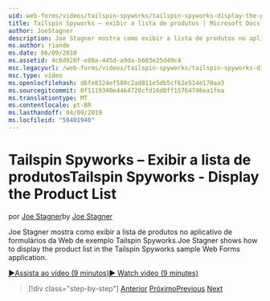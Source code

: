 ```yaml
---
uid: web-forms/videos/tailspin-spyworks/tailspin-spyworks-display-the-product-list
title: Tailspin Spyworks – exibir a lista de produtos | Microsoft Docs
author: JoeStagner
description: Joe Stagner mostra como exibir a lista de produtos no aplicativo de formulários da Web de exemplo Tailspin Spyworks.
ms.author: riande
ms.date: 06/09/2010
ms.assetid: 4c0d920f-e80a-445d-a9da-b603e25d49c4
msc.legacyurl: /web-forms/videos/tailspin-spyworks/tailspin-spyworks-display-the-product-list
msc.type: video
ms.openlocfilehash: d6fe8324ef580c2ad811e5db5cf62e514e170aa3
ms.sourcegitcommit: 0f1119340e4464720cfd16d0ff15764746ea1fea
ms.translationtype: MT
ms.contentlocale: pt-BR
ms.lasthandoff: 04/09/2019
ms.locfileid: "59401940"
---
```

# <a name="tailspin-spyworks---display-the-product-list"></a><span data-ttu-id="51e3e-103">Tailspin Spyworks – Exibir a lista de produtos</span><span class="sxs-lookup"><span data-stu-id="51e3e-103">Tailspin Spyworks - Display the Product List</span></span>

<span data-ttu-id="51e3e-104">por [Joe Stagner](https://github.com/JoeStagner)</span><span class="sxs-lookup"><span data-stu-id="51e3e-104">by [Joe Stagner](https://github.com/JoeStagner)</span></span>

<span data-ttu-id="51e3e-105">Joe Stagner mostra como exibir a lista de produtos no aplicativo de formulários da Web de exemplo Tailspin Spyworks.</span><span class="sxs-lookup"><span data-stu-id="51e3e-105">Joe Stagner shows how to display the product list in the Tailspin Spyworks sample Web Forms application.</span></span>

[<span data-ttu-id="51e3e-106">&#9654;Assista ao vídeo (9 minutos)</span><span class="sxs-lookup"><span data-stu-id="51e3e-106">&#9654; Watch video (9 minutes)</span></span>](https://channel9.msdn.com/Blogs/ASP-NET-Site-Videos/tailspin-spyworks-display-the-product-list)

> [!div class="step-by-step"]
> <span data-ttu-id="51e3e-107">[Anterior](tailspin-spyworks-category-menu.md)
> [Próximo](tailspin-spyworks-display-per-product-details.md)</span><span class="sxs-lookup"><span data-stu-id="51e3e-107">[Previous](tailspin-spyworks-category-menu.md)
[Next](tailspin-spyworks-display-per-product-details.md)</span></span>
